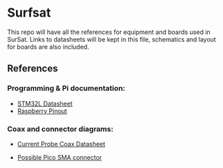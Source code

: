 # Surfsat 
This repo will have all the references for equipment and boards used in SurSat. Links to datasheets will be kept in this file, schematics and layout for boards are also included.

## References
### Programming & Pi documentation:
- [STM32L Datasheet](http://www.st.com/content/ccc/resource/technical/document/datasheet/2a/6e/97/91/cd/c0/43/8b/DM00048356.pdf/files/DM00048356.pdf/jcr:content/translations/en.DM00048356.pdf)
- [Raspberry Pinout](https://pinout.xyz/)

### Coax and connector diagrams:
- [Current Probe Coax Datasheet](https://catalog.belden.com/techdata/EN/8216_techdata.pdf)

- [Possible Pico SMA connector](https://www.digikey.com/product-detail/en/cinch-connectivity-solutions-johnson/142-0701-321/J496-ND/35262)
